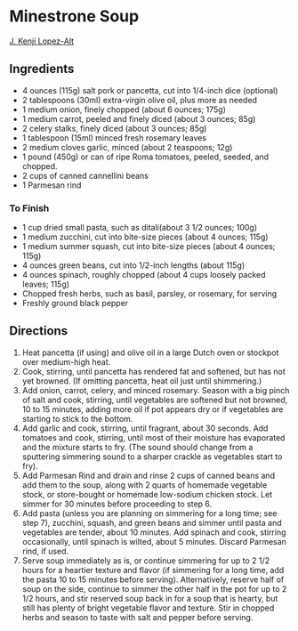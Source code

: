 # Minestrone Soup

[J. Kenji Lopez-Alt](https://www.seriouseats.com/the-best-minestrone-soup-recipe)

## Ingredients

- 4 ounces (115g) salt pork or pancetta, cut into 1/4-inch dice (optional)
- 2 tablespoons (30ml) extra-virgin olive oil, plus more as needed
- 1 medium onion, finely chopped (about 6 ounces; 175g)
- 1 medium carrot, peeled and finely diced (about 3 ounces; 85g)
- 2 celery stalks, finely diced (about 3 ounces; 85g)
- 1 tablespoon (15ml) minced fresh rosemary leaves
- 2 medium cloves garlic, minced (about 2 teaspoons; 12g)
- 1 pound (450g) or can of ripe Roma tomatoes, peeled, seeded, and chopped.
- 2 cups of canned cannellini beans
- 1 Parmesan rind

### To Finish

- 1 cup dried small pasta, such as ditali(about 3 1/2 ounces; 100g)
- 1 medium zucchini, cut into bite-size pieces (about 4 ounces; 115g)
- 1 medium summer squash, cut into bite-size pieces (about 4 ounces; 115g)
- 4 ounces green beans, cut into 1/2-inch lengths (about 115g)
- 4 ounces spinach, roughly chopped (about 4 cups loosely packed leaves; 115g)
- Chopped fresh herbs, such as basil, parsley, or rosemary, for serving
- Freshly ground black pepper

## Directions

1. Heat pancetta (if using) and olive oil in a large Dutch oven or stockpot
   over medium-high heat.
2. Cook, stirring, until pancetta has rendered fat and softened, but has not
   yet browned. (If omitting pancetta, heat oil just until shimmering.)
3. Add onion, carrot, celery, and minced rosemary. Season with a big pinch of
   salt and cook, stirring, until vegetables are softened but not browned, 10
   to 15 minutes, adding more oil if pot appears dry or if vegetables are starting
   to stick to the bottom.
4. Add garlic and cook, stirring, until fragrant, about 30 seconds. Add
   tomatoes and cook, stirring, until most of their moisture has evaporated and
   the mixture starts to fry. (The sound should change from a sputtering simmering
   sound to a sharper crackle as vegetables start to fry).
5. Add Parmesan Rind and drain and rinse 2 cups of canned beans and add them to
   the soup, along with 2 quarts of homemade vegetable stock, or store-bought
   or homemade low-sodium chicken stock. Let simmer for 30 minutes before
   proceeding to step 6.
6. Add pasta (unless you are planning on simmering for a long time; see step
   7), zucchini, squash, and green beans and simmer until pasta and vegetables
   are tender, about 10 minutes. Add spinach and cook, stirring occasionally,
   until spinach is wilted, about 5 minutes. Discard Parmesan rind, if used.
7. Serve soup immediately as is, or continue simmering for up to 2 1/2 hours
   for a heartier texture and flavor (if simmering for a long time, add the
   pasta 10 to 15 minutes before serving). Alternatively, reserve half of soup on
   the side, continue to simmer the other half in the pot for up to 2 1/2 hours,
   and stir reserved soup back in for a soup that is hearty, but still has plenty
   of bright vegetable flavor and texture. Stir in chopped herbs and season to
   taste with salt and pepper before serving.
